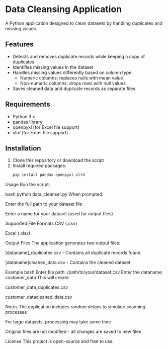 # Data Cleansing Application

A Python application designed to clean datasets by handling duplicates and missing values.

## Features

- Detects and removes duplicate records while keeping a copy of duplicates
- Identifies missing values in the dataset
- Handles missing values differently based on column type:
  - Numeric columns: replaces nulls with mean value
  - Non-numeric columns: drops rows with null values
- Saves cleaned data and duplicate records as separate files

## Requirements

- Python 3.x
- pandas library
- openpyxl (for Excel file support)
- xlrd (for Excel file support)

## Installation

1. Clone this repository or download the script
2. Install required packages:
   ```bash
   pip install pandas openpyxl xlrd
Usage
Run the script:

bash
python data_cleanser.py
When prompted:

Enter the full path to your dataset file

Enter a name for your dataset (used for output files)

Supported File Formats
CSV (.csv)

Excel (.xlsx)

Output Files
The application generates two output files:

[dataname]_duplicates.csv - Contains all duplicate records found

[dataname]cleaned_data.csv - Contains the cleaned dataset

Example
bash
Enter file path: /path/to/your/dataset.csv
Enter the dataname: customer_data
This will create:

customer_data_duplicates.csv

customer_datacleaned_data.csv

Notes
The application includes random delays to simulate scanning processes

For large datasets, processing may take some time

Original files are not modified - all changes are saved to new files

License
This project is open-source and free to use.
